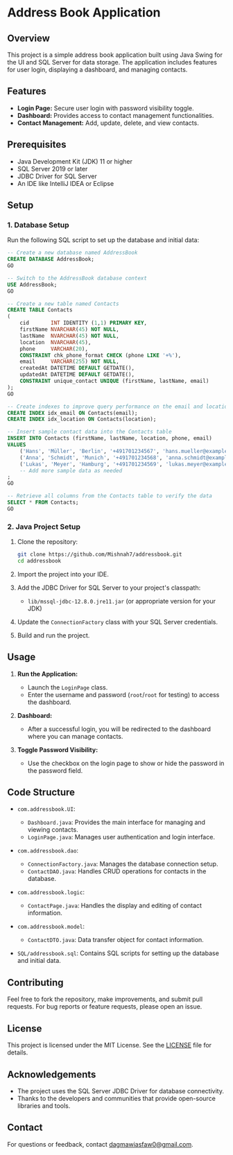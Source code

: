 ```markdown
```
# Address Book Application

## Overview

This project is a simple address book application built using Java Swing for the UI and SQL Server for data storage. The application includes features for user login, displaying a dashboard, and managing contacts.

## Features

- **Login Page:** Secure user login with password visibility toggle.
- **Dashboard:** Provides access to contact management functionalities.
- **Contact Management:** Add, update, delete, and view contacts.

## Prerequisites

- Java Development Kit (JDK) 11 or higher
- SQL Server 2019 or later
- JDBC Driver for SQL Server
- An IDE like IntelliJ IDEA or Eclipse

## Setup

### 1. Database Setup

Run the following SQL script to set up the database and initial data:

```sql
-- Create a new database named AddressBook
CREATE DATABASE AddressBook;
GO

-- Switch to the AddressBook database context
USE AddressBook;
GO

-- Create a new table named Contacts
CREATE TABLE Contacts
(
    cid       INT IDENTITY (1,1) PRIMARY KEY,
    firstName NVARCHAR(45) NOT NULL,
    lastName  NVARCHAR(45) NOT NULL,
    location  NVARCHAR(45),
    phone     VARCHAR(20),
    CONSTRAINT chk_phone_format CHECK (phone LIKE '+%'),
    email     VARCHAR(255) NOT NULL,
    createdAt DATETIME DEFAULT GETDATE(),
    updatedAt DATETIME DEFAULT GETDATE(),
    CONSTRAINT unique_contact UNIQUE (firstName, lastName, email)
);
GO

-- Create indexes to improve query performance on the email and location columns
CREATE INDEX idx_email ON Contacts(email);
CREATE INDEX idx_location ON Contacts(location);

-- Insert sample contact data into the Contacts table
INSERT INTO Contacts (firstName, lastName, location, phone, email)
VALUES
    ('Hans', 'Müller', 'Berlin', '+491701234567', 'hans.mueller@example.de'),
    ('Anna', 'Schmidt', 'Munich', '+491701234568', 'anna.schmidt@example.de'),
    ('Lukas', 'Meyer', 'Hamburg', '+491701234569', 'lukas.meyer@example.de'),
    -- Add more sample data as needed
;
GO

-- Retrieve all columns from the Contacts table to verify the data
SELECT * FROM Contacts;
GO
```

### 2. Java Project Setup

1. Clone the repository:
    ```bash
    git clone https://github.com/Mishnah7/addressbook.git
    cd addressbook
    ```

2. Import the project into your IDE.

3. Add the JDBC Driver for SQL Server to your project's classpath:
   - `lib/mssql-jdbc-12.8.0.jre11.jar` (or appropriate version for your JDK)

4. Update the `ConnectionFactory` class with your SQL Server credentials.

5. Build and run the project.

## Usage

1. **Run the Application:**
   - Launch the `LoginPage` class.
   - Enter the username and password (`root`/`root` for testing) to access the dashboard.

2. **Dashboard:**
   - After a successful login, you will be redirected to the dashboard where you can manage contacts.

3. **Toggle Password Visibility:**
   - Use the checkbox on the login page to show or hide the password in the password field.

## Code Structure

- `com.addressbook.UI`:
   - `Dashboard.java`: Provides the main interface for managing and viewing contacts.
   - `LoginPage.java`: Manages user authentication and login interface.

- `com.addressbook.dao`:
   - `ConnectionFactory.java`: Manages the database connection setup.
   - `ContactDAO.java`: Handles CRUD operations for contacts in the database.

- `com.addressbook.logic`:
   - `ContactPage.java`: Handles the display and editing of contact information.

- `com.addressbook.model`:
   - `ContactDTO.java`: Data transfer object for contact information.

- `SQL/addressbook.sql`: Contains SQL scripts for setting up the database and initial data.

## Contributing

Feel free to fork the repository, make improvements, and submit pull requests. For bug reports or feature requests, please open an issue.

## License

This project is licensed under the MIT License. See the [LICENSE](LICENSE) file for details.

## Acknowledgements

- The project uses the SQL Server JDBC Driver for database connectivity.
- Thanks to the developers and communities that provide open-source libraries and tools.

## Contact

For questions or feedback, contact [dagmawiasfaw0@gmail.com](dagmawiasfaw0@gmail.com).
```
